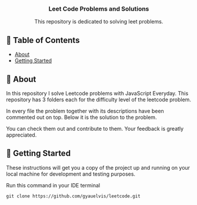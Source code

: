 

<h3 align="center">Leet Code Problems and Solutions</h3>


<p align="center"> This repository is dedicated to solving leet problems. 
    <br> 
</p>

## 📝 Table of Contents

- [About](#about)
- [Getting Started](#getting_started)


## 🧐 About <a name = "about"></a>

In this repository I solve Leetcode problems with JavaScript Everyday. This repository has 3 folders each for the difficulty level of  the leetcode problem. 

In every file the problem together with its descriptions have been commented out on top. Below it is the solution to the problem.

You can check them out and contribute to them. Your feedback is greatly appreciated.

## 🏁 Getting Started <a name = "getting_started"></a>

These instructions will get you a copy of the project up and running on your local machine for development and testing purposes.

Run this command in your IDE terminal

```
git clone https://github.com/gyauelvis/leetcode.git

```



